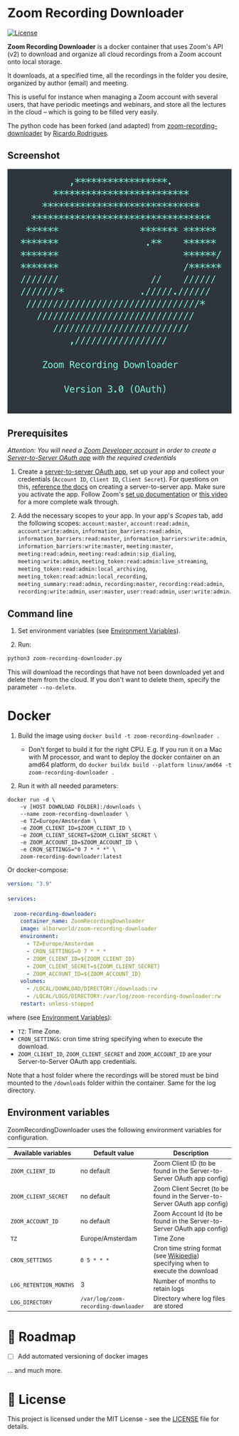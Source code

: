 # Zoom Recording Downloader

[![License](https://img.shields.io/badge/license-MIT-brown.svg)](https://raw.githubusercontent.com/ricardorodrigues-ca/zoom-recording-downloader/master/LICENSE)

**Zoom Recording Downloader** is a docker container that uses Zoom's API (v2) to download and organize all cloud recordings from a Zoom account onto local storage.

It downloads, at a specified time, all the recordings in the folder you desire, organized by author (email) and meeting.

This is useful for instance when managing a Zoom account with several users, that have periodic meetings and webinars, and store all the lectures in the cloud – which is going to be filled very easily.

The python code has been forked (and adapted) from [zoom-recording-downloader](https://github.com/ricardorodrigues-ca/zoom-recording-downloader) by [Ricardo Rodrigues](https://github.com/ricardorodrigues-ca).

## Screenshot ##
![screenshot](screenshot.png)

## Prerequisites ##

_Attention: You will need a [Zoom Developer account](https://marketplace.zoom.us/) in order to create a [Server-to-Server OAuth app](https://developers.zoom.us/docs/internal-apps) with the required credentials_

1. Create a [server-to-server OAuth app](https://marketplace.zoom.us/user/build), set up your app and collect your credentials (`Account ID`, `Client ID`, `Client Secret`). For questions on this, [reference the docs](https://developers.zoom.us/docs/internal-apps/create/) on creating a server-to-server app. Make sure you activate the app. Follow Zoom's [set up documentation](https://marketplace.zoom.us/docs/guides/build/server-to-server-oauth-app/) or [this video](https://www.youtube.com/watch?v=OkBE7CHVzho) for a more complete walk through.

2. Add the necessary scopes to your app. In your app's _Scopes_ tab, add the following scopes: `account:master`, `account:read:admin`, `account:write:admin`, `information_barriers:read:admin`, `information_barriers:read:master`, `information_barriers:write:admin`, `information_barriers:write:master`, `meeting:master`, `meeting:read:admin`, `meeting:read:admin:sip_dialing`, `meeting:write:admin`, `meeting_token:read:admin:live_streaming`, `meeting_token:read:admin:local_archiving`, `meeting_token:read:admin:local_recording`, `meeting_summary:read:admin`, `recording:master`, `recording:read:admin`, `recording:write:admin`, `user:master`, `user:read:admin`, `user:write:admin`.

## Command line

1. Set environment variables (see [Environment Variables](#Environment-Variables)).

2. Run:

```sh
python3 zoom-recording-downloader.py
```

This will download the recordings that have not been downloaded yet and delete them from the cloud. If you don't want to delete them, specify the parameter `--no-delete`.

# Docker

1. Build the image using `docker build -t zoom-recording-downloader .`

    - Don't forget to build it for the right CPU. E.g. If you run it on a Mac with M processor, and want to deploy the docker container on an amd64 platform, do `docker buildx build --platform linux/amd64 -t zoom-recording-downloader .`

2. Run it with all needed parameters:

```console
docker run -d \
    -v [HOST DOWNLOAD FOLDER]:/downloads \
    --name zoom-recording-downloader \
    -e TZ=Europe/Amsterdam \
    -e ZOOM_CLIENT_ID=$ZOOM_CLIENT_ID \
    -e ZOOM_CLIENT_SECRET=$ZOOM_CLIENT_SECRET \
    -e ZOOM_ACCOUNT_ID=$ZOOM_ACCOUNT_ID \
    -e CRON_SETTINGS="0 7 * * *" \
    zoom-recording-downloader:latest
```

Or docker-compose:

```yaml
version: "3.9"

services:

  zoom-recording-downloader:
    container_name: ZoomRecordingDownloader
    image: alborworld/zoom-recording-downloader
    environment:
      - TZ=Europe/Amsterdam
      - CRON_SETTINGS=0 7 * * *
      - ZOOM_CLIENT_ID=${ZOOM_CLIENT_ID}
      - ZOOM_CLIENT_SECRET=${ZOOM_CLIENT_SECRET}
      - ZOOM_ACCOUNT_ID=${ZOOM_ACCOUNT_ID}
    volumes:
      - /LOCAL/DOWNLOAD/DIRECTORY:/downloads:rw
      - /LOCAL/LOGS/DIRECTORY:/var/log/zoom-recording-downloader:rw
    restart: unless-stopped
```

where (see [Environment Variables](#Environment-Variables)):
- `TZ`: Time Zone.
- `CRON_SETTINGS`: cron time string specifying when to execute the download.
- `ZOOM_CLIENT_ID`, `ZOOM_CLIENT_SECRET` and `ZOOM_ACCOUNT_ID` are your Server-to-Server OAuth app credentials.

Note that a host folder where the recordings will be stored must be bind mounted to the `/downloads` folder within the container. Same for the log directory.

## Environment variables

ZoomRecordingDownloader uses the following environment variables for configuration.

| Available variables   | Default value                        | Description                                                                             |
|-----------------------|--------------------------------------|-----------------------------------------------------------------------------------------|
| `ZOOM_CLIENT_ID`      | no default                           | Zoom Client ID (to be found in the Server-to-Server OAuth app config)                   |
| `ZOOM_CLIENT_SECRET`  | no default                           | Zoom Client Secret (to be found in the Server-to-Server OAuth app config)               |
| `ZOOM_ACCOUNT_ID`     | no default                           | Zoom Account Id (to be found in the Server-to-Server OAuth app config)                  |
| `TZ`                  | Europe/Amsterdam                     | Time Zone                                                                               | 
| `CRON_SETTINGS`       | `0 5 * * *`                          | Cron time string format (see [Wikipedia](https://en.wikipedia.org/wiki/Cron)) specifying when to execute the download |
| `LOG_RETENTION_MONTHS`| 3                                    | Number of months to retain logs                                                         |
| `LOG_DIRECTORY`       | `/var/log/zoom-recording-downloader` | Directory where log files are stored                                                    |
   
# 🚧 Roadmap

- [ ] Add automated versioning of docker images

... and much more.

# 📄 License

This project is licensed under the MIT License - see the [LICENSE](LICENSE) file for details.